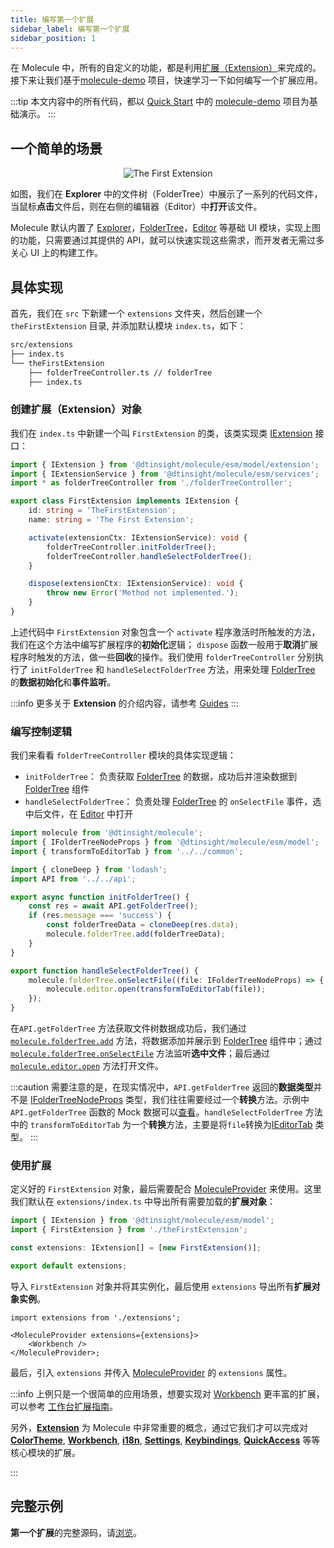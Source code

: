 ```yaml
---
title: 编写第一个扩展
sidebar_label: 编写第一个扩展
sidebar_position: 1
---
```


在 Molecule 中，所有的自定义的功能，都是利用[扩展（Extension）](./guides/extension)来完成的。接下来让我们基于[molecule-demo][demo-url] 项目，快速学习一下如何编写一个扩展应用。

:::tip
本文内容中的所有代码，都以 [Quick Start](../quick-start) 中的 [molecule-demo](https://github.com/DTStack/molecule-examples/tree/main/packages/molecule-demo) 项目为基础演示。
:::

## 一个简单的场景

<div align="center">
 <img src="/img/the-first-extension.png" alt="The First Extension" />
</div>

如图，我们在 **Explorer** 中的文件树（FolderTree）中展示了一系列的代码文件，当鼠标**点击**文件后，则在右侧的编辑器（Editor）中**打开**该文件。

Molecule 默认内置了 [Explorer](./guides/extend-builtin-ui.md#浏览面板explorer)，[FolderTree][foldertree-url]，[Editor](./guides/extend-workbench#编辑器editor) 等基础 UI 模块，实现上图的功能，只需要通过其提供的 API，就可以快速实现这些需求，而开发者无需过多关心 UI 上的构建工作。

## 具体实现

首先，我们在 `src` 下新建一个 `extensions` 文件夹，然后创建一个 `theFirstExtension` 目录, 并添加默认模块 `index.ts`，如下：

```bash
src/extensions
├── index.ts
└── theFirstExtension
    ├── folderTreeController.ts // folderTree
    ├── index.ts
```

### 创建扩展（Extension）对象

我们在 `index.ts` 中新建一个叫 `FirstExtension` 的类，该类实现类 [IExtension](./api/interfaces/molecule.IExtension) 接口：

```ts title="src/extensions/theFirstExtension/index.ts"
import { IExtension } from '@dtinsight/molecule/esm/model/extension';
import { IExtensionService } from '@dtinsight/molecule/esm/services';
import * as folderTreeController from './folderTreeController';

export class FirstExtension implements IExtension {
    id: string = 'TheFirstExtension';
    name: string = 'The First Extension';

    activate(extensionCtx: IExtensionService): void {
        folderTreeController.initFolderTree();
        folderTreeController.handleSelectFolderTree();
    }

    dispose(extensionCtx: IExtensionService): void {
        throw new Error('Method not implemented.');
    }
}
```

上述代码中 `FirstExtension` 对象包含一个 `activate` 程序激活时所触发的方法，我们在这个方法中编写扩展程序的**初始化**逻辑； `dispose` 函数一般用于**取消**扩展程序时触发的方法，做一些**回收**的操作。我们使用 `folderTreeController` 分别执行了 `initFolderTree` 和 `handleSelectFolderTree` 方法，用来处理 [FolderTree][foldertree-url] 的**数据初始化**和**事件监听**。

:::info
更多关于 **Extension** 的介绍内容，请参考 [Guides](./guides/extension.md)
:::

### 编写控制逻辑

我们来看看 `folderTreeController` 模块的具体实现逻辑：

-   `initFolderTree`： 负责获取 [FolderTree][foldertree-url] 的数据，成功后并渲染数据到 [FolderTree][foldertree-url] 组件
-   `handleSelectFolderTree`： 负责处理 [FolderTree][foldertree-url] 的 `onSelectFile` 事件，选中后文件，在 [Editor](./api/namespaces/molecule#editor) 中打开

```ts title="/src/extensions/theFirstExtension/folderTreeController.ts"
import molecule from '@dtinsight/molecule';
import { IFolderTreeNodeProps } from '@dtinsight/molecule/esm/model';
import { transformToEditorTab } from '../../common';

import { cloneDeep } from 'lodash';
import API from '../../api';

export async function initFolderTree() {
    const res = await API.getFolderTree();
    if (res.message === 'success') {
        const folderTreeData = cloneDeep(res.data);
        molecule.folderTree.add(folderTreeData);
    }
}

export function handleSelectFolderTree() {
    molecule.folderTree.onSelectFile((file: IFolderTreeNodeProps) => {
        molecule.editor.open(transformToEditorTab(file));
    });
}
```

在`API.getFolderTree` 方法获取文件树数据成功后，我们通过 [`molecule.folderTree.add`](./api/classes/molecule.FolderTreeService#add) 方法，将数据添加并展示到 [FolderTree](./api/classes/molecule.FolderTreeService) 组件中；通过 [`molecule.folderTree.onSelectFile`](./api/classes/molecule.FolderTreeService#onSelectFile) 方法监听**选中文件**；最后通过 [`molecule.editor.open`](./api/interfaces/molecule.IEditorService#open) 方法打开文件。

:::caution
需要注意的是，在现实情况中，`API.getFolderTree` 返回的**数据类型**并不是 [IFolderTreeNodeProps](./api/interfaces/molecule.IFolderTreeNodeProps) 类型，我们往往需要经过一个**转换**方法。示例中 `API.getFolderTree` 函数的 Mock 数据可以[查看](https://github.com/DTStack/molecule-examples/blob/main/packages/molecule-demo/public/mock/folderTree.json)。`handleSelectFolderTree` 方法中的 `transformToEditorTab` 为一个**转换**方法，主要是将`file`转换为[IEditorTab](./api/interfaces/molecule.IEditorTab) 类型。
:::

### 使用扩展

定义好的 `FirstExtension` 对象，最后需要配合 [MoleculeProvider][provider-url] 来使用。这里我们默认在 `extensions/index.ts` 中导出所有需要加载的**扩展对象**：

```ts title="/src/extensions/index.ts"
import { IExtension } from '@dtinsight/molecule/esm/model';
import { FirstExtension } from './theFirstExtension';

const extensions: IExtension[] = [new FirstExtension()];

export default extensions;
```

导入 `FirstExtension` 对象并将其实例化，最后使用 `extensions` 导出所有**扩展对象实例**。

```tsx title="/src/app.tsx"
import extensions from './extensions';

<MoleculeProvider extensions={extensions}>
    <Workbench />
</MoleculeProvider>;
```

最后，引入 `extensions` 并传入 [MoleculeProvider][provider-url] 的 `extensions` 属性。

:::info
上例只是一个很简单的应用场景，想要实现对 [Workbench](/guides/extend-workbench.md) 更丰富的扩展，可以参考 [工作台扩展指南](./guides/extend-workbench.md)。

另外，[**Extension**](./guides/extension.md) 为 Molecule 中非常重要的概念，通过它我们才可以完成对 [**ColorTheme**](./guides/extend-color-theme.md), [**Workbench**](guides/extend-workbench.md), [**i18n**](./guides/extend-locales.md),
[**Settings**](./guides/extend-settings.md), [**Keybindings**](./guides/extend-keybinding.md), [**QuickAccess**](./guides/extend-quick-access.md) 等等核心模块的扩展。

:::

## 完整示例

**第一个扩展**的完整源码，请[浏览][demo-url]。

[demo-url]: https://github.com/DTStack/molecule-examples/tree/main/packages/molecule-demo/src/extensions/theFirstExtension
[foldertree-url]: ./guides/extend-builtin-ui#文件树foldertree
[provider-url]: /docs/api/classes/MoleculeProvider
